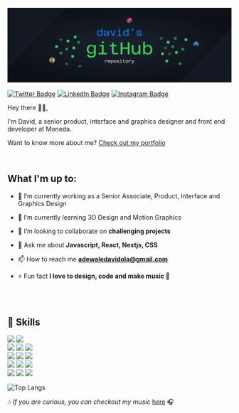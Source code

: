 [![David's GitHub Banner](./assets/header.png)](https://github.com/DavidAdewale?tab=repositories)

<!-- [![Visits Badge](https://badges.pufler.dev/visits/DavidAdewale/DavidAdewale)](https://davidwebworks.com) -->

[![Twitter Badge](https://img.shields.io/badge/Twitter-Profile-informational?style=for-the-badge&logo=twitter&logoColor=white&color=1CA2F1)](https://twitter.com/realmace_)
[![LinkedIn Badge](https://img.shields.io/badge/LinkedIn-Profile-informational?style=for-the-badge&logo=linkedin&logoColor=white&color=0D76A8)](https://www.linkedin.com/in/david-adewale-a64082209/)
[![Instagram Badge](https://img.shields.io/badge/Instagram-Profile-informational?style=for-the-badge&logo=instagram&logoColor=white&color=E4405F)](https://www.instagram.com/real.mace/)

<p align="left"> 
Hey there 🙋‍♂️,

I'm David, a senior product, interface and graphics designer and front end developer at Moneda.

Want to know more about me? [Check out my portfolio](https://www.davidwebworks.com)

</p>
<br>

## What I'm up to:

- 🔭 I’m currently working as a Senior Associate, Product, Interface and Graphics Design

- 🌱 I’m currently learning 3D Design and Motion Graphics

- 👯 I’m looking to collaborate on **challenging projects**

- 💬 Ask me about **Javascript, React, Nextjs, CSS**

- 📫 How to reach me **adewaledavidola@gmail.com**

- ⚡ Fun fact **I love to design, code and make music 🎵**


<br/>
<br/>

## 💼 Skills

![](https://img.shields.io/badge/Code-HTML-informational?style=for-the-badge&logo=html5&logoColor=a1a7ae&labelColor=555555&color=e34c26)
![](https://img.shields.io/badge/Code-JavaScript-informational?style=for-the-badge&logo=javascript&logoColor=F7DF1E&color=F7D800)
<br/>
![](https://img.shields.io/badge/Style-CSS-informational?style=for-the-badge&logo=css3&logoColor=1572B6&labelColor=a1a7ae&color=3753E0)
![](https://img.shields.io/badge/Style-Sass-informational?style=for-the-badge&logo=sass&logoColor=CC6699&labelColor=a1a7ae&color=CE6B9C)
![](https://img.shields.io/badge/Style-Bootstrap-informational?style=for-the-badge&logo=bootstrap&logoColor=563D7C&labelColor=a1a7ae&color=563D7C)
<br/>
![](https://img.shields.io/badge/Code-React-informational?style=for-the-badge&logo=react&logoColor=61DAFB&color=5DD3F3)
![](https://img.shields.io/badge/Style-Tailwind-informational?style=for-the-badge&logo=tailwind-css&logoColor=38B2AC&color=3EBFF8)
![](https://img.shields.io/badge/Style-Styled_Components-informational?style=for-the-badge&logo=styled-components&labelColor=a1a7ae&color=de7496)
<br/>
![](https://img.shields.io/badge/Design-Figma-informational?style=for-the-badge&logo=figma&logoColor=F24E1E&labelColor=a1a7ae&color=A55EFF)
![](https://img.shields.io/badge/Design-Photoshop-informational?style=for-the-badge&logo=adobe-photoshop&logoColor=31A8FF&color=37ABFF)
![](https://img.shields.io/badge/Design-Illustrator-informational?style=for-the-badge&logo=adobe-illustrator&logoColor=FF9A00&color=FF9D08)
<br/>
![](https://img.shields.io/badge/Tools-GitHub-informational?style=for-the-badge&logo=github&logoColor=a1a7ae&color=2e7ced)
![](https://img.shields.io/badge/Tools-Netlify-informational?style=for-the-badge&logo=netlify&logoColor=00C7B7&color=3AB4BD)
![](https://img.shields.io/badge/Database-Supabase-informational?style=for-the-badge&logo=supabase&logoColor=3ec68b&color=3ec68b)

![Top Langs](https://github-readme-stats.vercel.app/api/top-langs/?username=DavidAdewale&layout=compact&theme=dark&border_color=1F2636)

🎶 <em>If you are curious, you can checkout my music </em>[here](https://audiomack.com/realmace) 🎧

<!-- ![David's GitHub stats](https://github-readme-stats.vercel.app/api?username=DavidAdewale&show_icons=true&theme=radical) -->
